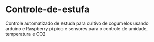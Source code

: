 # Controle-de-estufa
Controle automatizado de estuda para cultivo de cogumelos usando arduino e Raspberry pi pico e sensores para o controle de umidade, temperatura e CO2
